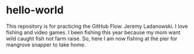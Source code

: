 # hello-world
This repository is for practicing the GitHub Flow.
Jeremy Ladanowski. I love fishing and video games. I been fishing this year because my mom want wild caught fish not farm raise. So, here I am now fishing at the pier for mangrove snapper to take home.
